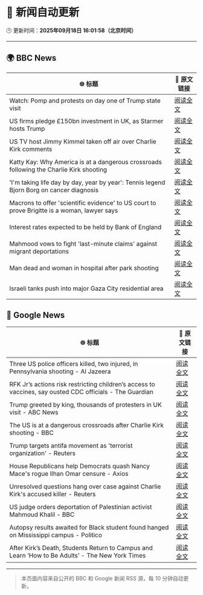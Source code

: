# 🧠 新闻自动更新

🕒 更新时间：**2025年09月18日 16:01:58（北京时间）**

---

## 🌍 BBC News

| 🌐 标题 | 🔗 原文链接 |
|--------|-------------|
| Watch: Pomp and protests on day one of Trump state visit | [阅读全文](https://www.bbc.com/news/videos/cd07v4g0yy3o?at_medium=RSS&at_campaign=rss) |
| US firms pledge £150bn investment in UK, as Starmer hosts Trump | [阅读全文](https://www.bbc.com/news/articles/cx2nllgl3q7o?at_medium=RSS&at_campaign=rss) |
| US TV host Jimmy Kimmel taken off air over Charlie Kirk comments | [阅读全文](https://www.bbc.com/news/articles/c203n52x1y9o?at_medium=RSS&at_campaign=rss) |
| Katty Kay: Why America is at a dangerous crossroads following the Charlie Kirk shooting | [阅读全文](https://www.bbc.com/news/articles/c78n0e83ye0o?at_medium=RSS&at_campaign=rss) |
| 'I'm taking life day by day, year by year': Tennis legend Bjorn Borg on cancer diagnosis | [阅读全文](https://www.bbc.com/sport/tennis/articles/cz691128dn6o?at_medium=RSS&at_campaign=rss) |
| Macrons to offer 'scientific evidence' to US court to prove Brigitte is a woman, lawyer says | [阅读全文](https://www.bbc.com/news/articles/ckg3llj5nxdo?at_medium=RSS&at_campaign=rss) |
| Interest rates expected to be held by Bank of England | [阅读全文](https://www.bbc.com/news/articles/cge2q7wvyz3o?at_medium=RSS&at_campaign=rss) |
| Mahmood vows to fight 'last-minute claims' against migrant deportations | [阅读全文](https://www.bbc.com/news/articles/cj3yrrnydero?at_medium=RSS&at_campaign=rss) |
| Man dead and woman in hospital after park shooting | [阅读全文](https://www.bbc.com/news/articles/cgmzwepy1veo?at_medium=RSS&at_campaign=rss) |
| Israeli tanks push into major Gaza City residential area | [阅读全文](https://www.bbc.com/news/articles/c4gv881exj2o?at_medium=RSS&at_campaign=rss) |

## 📰 Google News

| 🌐 标题 | 🔗 原文链接 |
|--------|-------------|
| Three US police officers killed, two injured, in Pennsylvania shooting - Al Jazeera | [阅读全文](https://news.google.com/rss/articles/CBMinAFBVV95cUxPblltR3g1QUJDVF9tQm53Z2hwVkdxNi0xcURfbXFBVG1yUmhxeEVFWGM1ZDFSUnI0c3BnT3E0SzNHUkVrWWdnZTNlVEpkcnpwVUN3VDZlUmJ4TlVBS3Z5am55MzJSWXBTV1didmluMkpya1pKa2paOF9nQVliV1o5MkotRXVxZnFEMi1icWtpLVh5eENHZTBIYWEwZ3nSAaIBQVVfeXFMUEtPZkFOWDhtVU5IWnVpYVA2d0xUcE9pVDR4a1ZHdEZsZllGSl9pTGlWUDRGV0pJVFlwdXNRQURCUEc4RTRGQVNQNEtEUUlDYkNfdDBabDhHV241SU9oUXFoQ1ZsTFMyTDJxNEtNYklhdjhZTVJqY2pacjYwaUIyOFBIbExVb0NHdm9hcFRqVUhJQTFKQ2ZqbENBOExQNHdmdFFR?oc=5) |
| RFK Jr’s actions risk restricting children’s access to vaccines, say ousted CDC officials - The Guardian | [阅读全文](https://news.google.com/rss/articles/CBMikAFBVV95cUxQVk9HQ0tzWExpS3dJRnBBdDdIX1o0SWFvckE2aUVIelJ1SEM5WXNlSFh0MW5FMURyUWE1d2RIbFFWSWNYb1hfZlluUlBVRURVOEF5TzBuUXZGZmxiX291emVyeG4zZUZkbWI2SGl2YnN0OXM0RnBqTEJaQ0VZcFBwYWRUM1N3TndQcU1hNDB1OEo?oc=5) |
| Trump greeted by king, thousands of protesters in UK visit - ABC News | [阅读全文](https://news.google.com/rss/articles/CBMipAFBVV95cUxNVEdwcTVuZGU1Nm1kdWRxcE1xMXVYVjBtOFBYME1EZlkxR0lBY0VZVlR4RHgzNllSMFpTeGdGU3JCUl9ZbHc3RlZXeENZdW9JdEhCZlgwX1otdWNmbTZQOGdlVmgyb2JQcUNxUXVCajdMRF9ZeUFCUkFjWXVTanhVUmZDQjRnWWxJcnM3TzNhRFpLN2hLcWo5NzFDZFRrTUFsWW9jc9IBqgFBVV95cUxPMEpBRmRMdndieUxTdTV1N2ZJZ3hJcGwtcThOaHJiamRBSzk0YUFIMmlRc2hzNy1mREpKV0Npa2tIUVpET1IwbDRyb2J4cnd1Sm9CaWZSZ1lTZ0Z2Qi10MFZnRVpYZy1FdFA0SWZiTVF4WWdkZFZCMmZkT0JNNk81TEF5NFMwWXhMSGl6WnJHb0xDRHVNdmp3UXlUUEgwSXpvSHliTkEtVkpHZw?oc=5) |
| The US is at a dangerous crossroads after Charlie Kirk shooting - BBC | [阅读全文](https://news.google.com/rss/articles/CBMiWkFVX3lxTE5lNFNLTTk2TFg5X1dkSE0yWk5XS0hIa2UxQjhReEIzV0VNS25hQlp4dUdyOE9aZWZsRWRNOVZ2Y2YwNkluZnotR2M4VWtzTFBjeTRybkg1d3o3Z9IBX0FVX3lxTFBKeGs1SkpTRUVLX1BwakVwY3hWYXlMbzdnZEZQTHoyM0tWN044WWFGRUEwMWp5ZUFUZGNmYlBwck1lM1R5WEh1SU1fX1JYVWpqS2xlZkRETl9KcGx2TFlF?oc=5) |
| Trump targets antifa movement as 'terrorist organization' - Reuters | [阅读全文](https://news.google.com/rss/articles/CBMingFBVV95cUxQbnJFc3hCQ19lWHVrTDZKUFE3cXVqMnVXeVRrOWpTM0hGeDZBdXNtN0hCbndDWGJ6Z1ZMVzNyZzJINEc3SWI0TXZnM21PTnVCaWZLelF4MHZRbEFzNkNxdkVxMUlySFY2V2g5OFdNYTc4T19HVlpvVHlqZ3ZmZUwzQmN3cU5FdjVhZ2dQaE1BazFSUFMtcjA2RlItcVI5UQ?oc=5) |
| House Republicans help Democrats quash Nancy Mace's rogue Ilhan Omar censure - Axios | [阅读全文](https://news.google.com/rss/articles/CBMif0FVX3lxTE8tN05vd1lsbE1HMUk2Mi0zNWdCNHcydDFSay1RZTcydXVoZS1nRV9jcXZLb29sQUtibzRaTGlYa3NQbkctWGdyT3VGT29YNzFxTFZzT0p5OFBvQ3d0MWpyUl9iS0k0UnNUemlNazRRcy1MRmJhQkduMDFpVWNBdGc?oc=5) |
| Unresolved questions hang over case against Charlie Kirk's accused killer - Reuters | [阅读全文](https://news.google.com/rss/articles/CBMiuAFBVV95cUxQR2xGdy1PeElkNEMtZHVNSnMxdHhuazZqbEFkQWdRc1dxNG1ESVZDQk4zOER4RUxieFZrWVZ5YlZpS0F6SHlHV2NmU25UQS1XMjQ2NERiZlNPb0N1c2pBaFlRdUtvWElSRmxPdXh4RFRoaGFweE9LVVhNdWRaNGtCMzAxU2JRX0VEcXA2WmhWRThSc2dxM3BhMGcwMWpFNE5kS040WTZtaVlGeGlkT3Y2VHFkMFlKRFZQ?oc=5) |
| US judge orders deportation of Palestinian activist Mahmoud Khalil - BBC | [阅读全文](https://news.google.com/rss/articles/CBMiWkFVX3lxTE5yb2pqWk9HX0JrajVEeE1DZlhKMGFySTVHWWhsSVhETmUtQnJ1UENuYmxSV2ZDQXM0RkpzV25xdW1IckRyXzlvcU1ZTWNrVjNpR2JEVG1RREwtUQ?oc=5) |
| Autopsy results awaited for Black student found hanged on Mississippi campus - Politico | [阅读全文](https://news.google.com/rss/articles/CBMixAFBVV95cUxOM2VraUNvejkyNDJXaFRXdGVfcTViQ1M3Y1pWSnJZdzZyUDZ2SUo5RHBwazVjOXNwUjcwM3ZyZk9iZE1BVGlRNW1jZE1ibFFvcFZra01NeFVtenVRWXFXOEhKaG1jb2xPaGgzTUdkQ3NvQUhPdEVKTFZtZ2Ryd0tqaHRnenBqeHVhWHV2anBoNnh4RER5VTdSSXdOOHQzSlQ1QWtweWJRZDdUM1owNEpGMDh5WTgtQXBwQXZPU3ZwZTFJeGR5?oc=5) |
| After Kirk’s Death, Students Return to Campus and Learn ‘How to Be Adults’ - The New York Times | [阅读全文](https://news.google.com/rss/articles/CBMie0FVX3lxTE5wWVA4ZVZ5dkw3aHcyQnlHZHlXZDFYOV8xaVRrdXlvMDR3ZzByd1k0RlAxNTh1UHB6dFV3NW1seDNKUnpqenBxUzNYYkFaQUhHU2JIM0xydThoeHE3cWZPQmZsZGE4dTEyU1ljdHhwYURNZ3VabXRMNlNndw?oc=5) |

---
> 本页面内容来自公开的 BBC 和 Google 新闻 RSS 源，每 10 分钟自动更新。